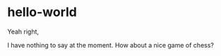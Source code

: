 hello-world
===========

Yeah right,

I have nothing to say at the moment. 
How about a nice game of chess?
